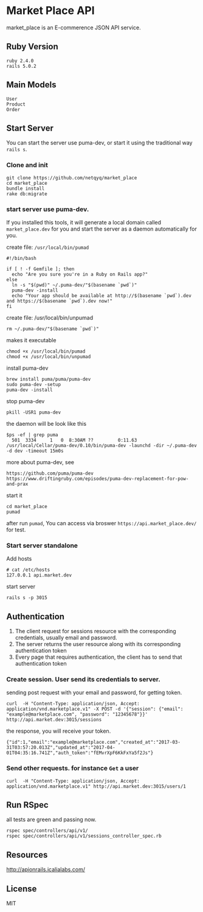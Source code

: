# Market Place API

market_place is an E-commerence JSON API service.


## Ruby Version
```
ruby 2.4.0
rails 5.0.2
```

## Main Models
```
User
Product
Order
```

## Start Server

You can start the server use puma-dev, or start it using the traditional way `rails s`.

### Clone and init

```
git clone https://github.com/netqyq/market_place
cd market_place
bundle install
rake db:migrate

```

### start server use puma-dev. 
If you installed this tools, it will generate a local domain called `market_place.dev` for you and 
start the server as a daemon automatically for you. 

create file: `/usr/local/bin/pumad`
```
#!/bin/bash

if [ ! -f Gemfile ]; then
  echo "Are you sure you're in a Ruby on Rails app?"
else
  ln -s "$(pwd)" ~/.puma-dev/"$(basename `pwd`)"
  puma-dev -install
  echo "Your app should be available at http://$(basename `pwd`).dev and https://$(basename `pwd`).dev now!"
fi

```

create file: /usr/local/bin/unpumad
```
rm ~/.puma-dev/"$(basename `pwd`)"
```
makes it executable
```
chmod +x /usr/local/bin/pumad
chmod +x /usr/local/bin/unpumad
```

install puma-dev
```
brew install puma/puma/puma-dev
sudo puma-dev -setup
puma-dev -install
```

stop puma-dev
```
pkill -USR1 puma-dev
```

the daemon will be look like this
```
$ps -ef | grep puma
  501  3334     1   0  8:30AM ??         0:11.63 /usr/local/Cellar/puma-dev/0.10/bin/puma-dev -launchd -dir ~/.puma-dev -d dev -timeout 15m0s

```


more about puma-dev, see
```
https://github.com/puma/puma-dev
https://www.driftingruby.com/episodes/puma-dev-replacement-for-pow-and-prax
```

start it
```
cd market_place
pumad
```
after run `pumad`, You can access via broswer `https://api.market_place.dev/` for test.


### Start server standalone
Add hosts
```
# cat /etc/hosts
127.0.0.1 api.market.dev

```

start server 
```
rails s -p 3015
```

## Authentication

1. The client request for sessions resource with the corresponding credentials, usually email and password.
2. The server returns the user resource along with its corresponding authentication token
3. Every page that requires authentication, the client has to send that authentication token


### Create session. User send its credentials to server.

sending post request with your email and password, for getting token.
```
curl  -H "Content-Type: application/json, Accept: application/vnd.marketplace.v1" -X POST -d '{"session": {"email": "example@marketplace.com", "password": "12345678"}}' http://api.market.dev:3015/sessions

```
the response, you will receive your token.
```
{"id":1,"email":"example@marketplace.com","created_at":"2017-03-31T03:57:20.013Z","updated_at":"2017-04-01T04:35:16.741Z","auth_token":"fEMvrXpF6KkFxYa5f2Js"}
```
### Send other requests. for instance `Get` a user
```
curl  -H "Content-Type: application/json, Accept: application/vnd.marketplace.v1" http://api.market.dev:3015/users/1
```

## Run RSpec

all tests are green and passing now.

```
rspec spec/controllers/api/v1/
rspec spec/controllers/api/v1/sessions_controller_spec.rb

```


## Resources
http://apionrails.icalialabs.com/


## License
MIT